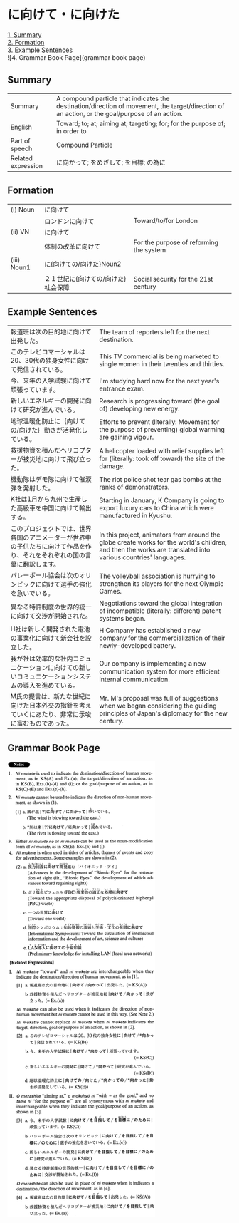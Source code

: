 # に向けて・に向けた

[1. Summary](#summary)<br>
[2. Formation](#formation)<br>
[3. Example Sentences](#example-sentences)<br>
![4. Grammar Book Page](grammar book page)<br>


## Summary

<table><tr>   <td>Summary</td>   <td>A compound particle that indicates the destination/direction of movement, the target/direction of an action, or the goal/purpose of an action.</td></tr><tr>   <td>English</td>   <td>Toward; to; at; aiming at; targeting; for; for the purpose of; in order to</td></tr><tr>   <td>Part of speech</td>   <td>Compound Particle</td></tr><tr>   <td>Related expression</td>   <td>に向かって; をめざして; を目標; の為に</td></tr></table>

## Formation

<table class="table"><tbody><tr class="tr head"><td class="td"><span class="numbers">(i)</span> <span class="bold">Noun</span></td><td class="td"><span class="concept">に向けて</span></td><td class="td"></td></tr><tr class="tr"><td class="td"></td><td class="td"><span>ロンドン</span><span class="concept">に向けて</span></td><td class="td"><span>Toward/to/for London</span></td></tr><tr class="tr head"><td class="td"><span class="numbers">(ii)</span> <span class="bold">VN</span></td><td class="td"><span class="concept">に向けて</span></td><td class="td"></td></tr><tr class="tr"><td class="td"></td><td class="td"><span>体制の改革</span><span class="concept">に向けて</span></td><td class="td"><span>For the purpose of reforming the system</span></td></tr><tr class="tr head"><td class="td"><span class="numbers">(iii)</span> <span class="bold">Noun<span class="subscript">1</span></span></td><td class="td"><span class="concept">に</span><span>{</span><span class="concept">向けて</span><span>の/</span><span class="concept">向けた</span><span>}Noun<span class="subscript">2</span></span></td><td class="td"></td></tr><tr class="tr"><td class="td"></td><td class="td"><span>２１世紀</span><span class="concept">に</span><span>{</span><span class="concept">向けて</span><span>の/</span><span class="concept">向けた</span><span>}社会保障</span></td><td class="td"><span>Social security for the 21st century</span></td></tr></tbody></table>

## Example Sentences

<table><tr>   <td>報道班は次の目的地に向けて出発した。</td>   <td>The team of reporters left for the next destination.</td></tr><tr>   <td>このテレビコマーシャルは20、30代の独身女性に向けて発信されている。</td>   <td>This TV commercial is being marketed to single women in their twenties and thirties.</td></tr><tr>   <td>今、来年の入学試験に向けて頑張っています。</td>   <td>I'm studying hard now for the next year's entrance exam.</td></tr><tr>   <td>新しいエネルギーの開発に向けて研究が進んでいる。</td>   <td>Research is progressing toward (the goal of) developing new energy.</td></tr><tr>   <td>地球温暖化防止に｛向けての/向けた｝動きが活発化している。</td>   <td>Efforts to prevent (literally: Movement for the purpose of preventing) global warming are gaining vigour.</td></tr><tr>   <td>救援物資を積んだヘリコプターが被災地に向けて飛び立った。</td>   <td>A helicopter loaded with relief supplies left for (literally: took off toward) the site of the damage.</td></tr><tr>   <td>機動隊はデモ隊に向けて催涙弾を発射した。</td>   <td>The riot police shot tear gas bombs at the ranks of demonstrators.</td></tr><tr>   <td>K社は1月から九州で生産した高級車を中国に向けて輸出する。</td>   <td>Starting in January, K Company is going to export luxury cars to China which were manufactured in Kyushu.</td></tr><tr>   <td>このプロジェクトでは、世界各国のアニメーターが世界中の子供たちに向けて作品を作り、それをそれぞれの国の言葉に翻訳します。</td>   <td>In this project, animators from around the globe create works for the world's children, and then the works are translated into various countries' languages.</td></tr><tr>   <td>バレーボール協会は次のオリンピックに向けて選手の強化を急いでいる。</td>   <td>The volleyball association is hurrying to strengthen its players for the next Olympic Games.</td></tr><tr>   <td>異なる特許制度の世界的統一に向けて交渉が開始された。</td>   <td>Negotiations toward the global integration of incompatible (literally: different) patent systems began.</td></tr><tr>   <td>H社は新しく開発された電池の事業化に向けて新会社を設立した。</td>   <td>H Company has established a new company for the commercialization of their newly-developed battery.</td></tr><tr>   <td>我が社は効率的な社内コミュニケーションに向けての新しいコミュニケーションシステムの導入を進めている。</td>   <td>Our company is implementing a new communication system for more efﬁcient internal communication.</td></tr><tr>   <td>M氏の提言は、新たな世紀に向けた日本外交の指針を考えていくにあたり、非常に示唆に富むものであった。</td>   <td>Mr. M's proposal was full of suggestions when we began considering the guiding principles of Japan's diplomacy for the new century.</td></tr></table>

## Grammar Book Page

![](../img/Advancedに向けて／向けた.png)


